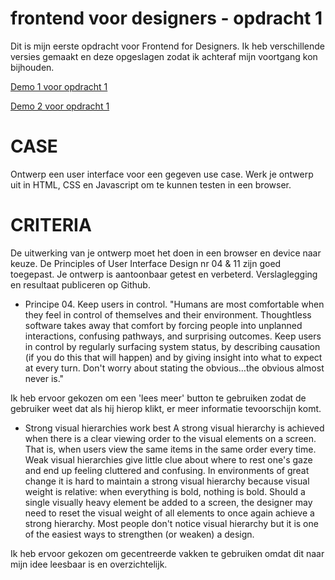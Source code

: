 # frontend voor designers - opdracht 1
Dit is mijn eerste opdracht voor Frontend for Designers. Ik heb verschillende versies gemaakt en deze opgeslagen zodat ik achteraf mijn voortgang kon bijhouden.


[Demo 1 voor opdracht 1](https://github.com/freederique/frontendvoordesigners/tree/master/opdracht1/v1)

[Demo 2 voor opdracht 1](https://github.com/freederique/frontendvoordesigners/tree/master/opdracht1/v2)

# CASE

Ontwerp een user interface voor een gegeven use case. Werk je ontwerp uit in HTML, CSS en Javascript om te kunnen testen in een browser.

# CRITERIA

De uitwerking van je ontwerp moet het doen in een browser en device naar keuze.
De Principles of User Interface Design nr 04 & 11 zijn goed toegepast.
Je ontwerp is aantoonbaar getest en verbeterd. Verslaglegging en resultaat publiceren op Github.

- Principe 04.
Keep users in control.
"Humans are most comfortable when they feel in control of themselves and their environment. Thoughtless software takes away that comfort by forcing people into unplanned interactions, confusing pathways, and surprising outcomes. Keep users in control by regularly surfacing system status, by describing causation (if you do this that will happen) and by giving insight into what to expect at every turn. Don't worry about stating the obvious…the obvious almost never is."

Ik heb ervoor gekozen om een 'lees meer' button te gebruiken zodat de gebruiker weet dat als hij hierop klikt, er meer informatie tevoorschijn komt.

- Strong visual hierarchies work best
A strong visual hierarchy is achieved when there is a clear viewing order to the visual elements on a screen. That is, when users view the same items in the same order every time. Weak visual hierarchies give little clue about where to rest one's gaze and end up feeling cluttered and confusing. In environments of great change it is hard to maintain a strong visual hierarchy because visual weight is relative: when everything is bold, nothing is bold. Should a single visually heavy element be added to a screen, the designer may need to reset the visual weight of all elements to once again achieve a strong hierarchy. Most people don't notice visual hierarchy but it is one of the easiest ways to strengthen (or weaken) a design.

Ik heb ervoor gekozen om gecentreerde vakken te gebruiken omdat dit naar mijn idee leesbaar is en overzichtelijk.
